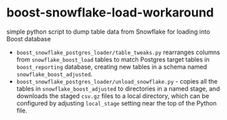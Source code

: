 # boost-snowflake-load-workaround

simple python script to dump table data from Snowflake for loading into Boost database

- `boost_snowflake_postgres_loader/table_tweaks.py` rearranges columns from `snowflake_boost_load` tables to match Postgres target tables in `boost_reporting` database, creating new tables in a schema named `snowflake_boost_adjusted`.
- `boost_snowflake_postgres_loader/unload_snowflake.py` - copies all the tables in `snowflake_boost_adjusted` to directories in a named stage, and downloads the staged `csv.gz` files to a local directory, which can be configured by adjusting `local_stage` setting near the top of the Python file.
